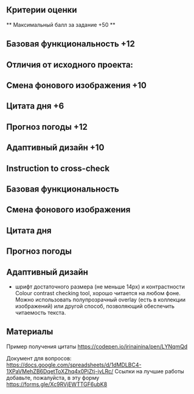 ## Критерии оценки
** Максимальный балл за задание +50 **

## Базовая функциональность +12
<!-- воспроизводится функциональность исходного проекта: -->
<!-- можно ввести имя пользователя и его цель, эти данные сохраняются в local storage и отображаются после обновления страницы; -->
<!-- отображается время;  -->
<!-- фоновое изображение и приветствие изменяются в зависимости от времени суток.  -->

## Отличия от исходного проекта: 
<!-- 3) при клике в поле для ввода текста, текст-заполнитель (например, Enter Name) исчезает, если фокус ушёл из поля ввода и пользователь ничего не ввёл, текст-заполнитель восстанавливается  -->
<!-- 1) выводится не только время, но и день недели, дата, месяц, например: "Пятница, 25 сентября";  -->
<!-- 2) время выводится в 24-часовом формате  -->
<!-- 4) четыре времени суток: утро 6:00-12:00, день 12:00-18:00, вечер 18:00-24:00, ночь 24:00-6:00. -->

## Смена фонового изображения +10

<!-- Основное требование - плавная смена фоновых изображений. Пример плавной смены фонового изображения есть в материалах к заданию. -->
<!-- фоновые изображения можно выбрать из коллекции изображений самого задания, или использовать другой источник. Фоновые изображения меняются каждый час, их содержание соответствует времени суток (утро, день, вечер, ночь). Есть кнопка, при клике по которой можно пролистать все фоновые изображения за сутки. Изображения пролистываются в том же порядке, в котором они менялись бы в реальном времени.  -->
## Цитата дня +6
<!-- при загрузке приложения выводится цитата или другой короткий текст (высказывание, шутка, анекдот и т.д.). 
-При перезагрузке страницы или клике на предназначенную для этого кнопку цитата заменяется на другую. 
Источником цитаты может быть подходящее бесплатное API (предпочтительный вариант) или собственный файл с данными. Язык цитаты русский или английский, на ваше усмотрение. Пример получения цитаты есть в материалах к заданию. -->
## Прогноз погоды +12
<!-- В приложении выводится прогноз погоды для указанного пользователем города. -->
<!-- Прогноз погоды включает в себя -->
<!-- иконку погоды -->
<!-- данные о температуре -->
<!-- относительной влажности воздуха -->
<!-- скорости ветра -->
## Адаптивный дизайн +10
<!-- приложение корректно отображается как на компьютере, так и на мобильных устройствах. В качестве образца оформления можно взять приложение Momentum или создать свой собственный улучшенный оригинальный дизайн. -->


## Instruction to cross-check

<!-- каждый выполненный пункт - +2 балла -->

<!-- Обратите внимание. Если прогноз погоды или смена цитаты не работают, посмотрите в консоль браузера. Код ошибки 403 или 501 говорит о проблеме с доступом к API. В таком случае приложение следует проверить позже - через несколько часов или на следующий день. Баллы при этом снижать не нужно, это проблема сервиса, а не приложения. Чтобы избежать подобных проблем, авторам работ не рекомендуется выкладывать их в общий доступ до окончания кросс-чека. -->

## Базовая функциональность
<!-- - время выводится в 24-часовом формате, обновляется каждую секунду -->
<!-- - выводится день недели, дата, месяц, например: "Пятница, 25 ноября" -->
<!-- - можно ввести имя пользователя и его цель. Для ввода данных используется клавиша Enter -->
<!-- имя пользователя и его цель сохраняются в local storage и отображаются после обновления страницы -->
<!-- - фоновое изображение и приветствие изменяются в зависимости от времени суток (утро, день, вечер, ночь) -->
<!-- при клике в поле ввода текст, который там был, исчезает, если пользователь ничего не ввёл или ввёл пустую строку, текст восстанавливается -->

## Смена фонового изображения
<!-- фоновые изображения меняются каждый час и выбираются в зависимости от времени суток (утро, день, вечер, ночь) -->
<!-- есть кнопка, при клике по которой можно пролистать все фоновые изображения за сутки -->
<!-- изображения пролистываются в том же порядке, в котором они менялись бы в реальном времени (утро, день, вечер, ночь), начиная с того, которое соотвествует текущему времени суток -->
<!-- - при обновлении страницы формируется новый список фоновых изображений на текущие сутки -->
<!-- - при клике по кнопке для обновления фонового изображения происходит плавная смена фоновых изображений, нет ситуации, когда пользователь видит частично загрузившееся изображение -->

## Цитата дня
<!-- - при загрузке приложения выводится цитата или другой короткий текст (высказывание, шутка, анекдот и т.д.) -->
<!-- - при перезагрузке страницы цитата заменяется на другую -->
<!-- - есть кнопка, при клике по которой меняется цитата -->

## Прогноз погоды
<!-- - в приложении есть возможность указать город -->
<!-- - для указанного пользователем города выводится прогноз погоды -->
<!-- - указанный пользователем город сохраняется в local storage и отображается при обновлении страницы. Также отображается прогноз погоды для него -->
<!-- - прогноз погоды включает в себя данные о температуре, относительной влажности воздуха, скорости ветра -->
<!-- - прогноз погоды включает в себя иконку погоды -->
<!-- - если пользователь вводит пустую строку, данные не меняются, отображается прежний прогноз погоды.  -->
<!-- - Если пользователь вводит данные, для которых API погоды не возвращает результат, выводится уведомление об ошибке в человекочитаемом формате -->

## Адаптивный дизайн
<!-- - элемены приложения оптимально занимают площадь страницы -->
<!-- - приложение корректно отображается как на компьютере, так и на мобильных устройствах. Отсутствует горизонтальная полоса прокрутки. Минимальное разрешение экрана, при котором проверяем корректность отображения приложения - 320px -->
<!-- - при смене даты и времени, смене цитаты, смене фонового изображения, содержание страницы не дёргается, размеры блоков остаются прежними, кнопки для смены цитаты и смены фонового изображения остаются на своих местах -->
- шрифт достаточного размера (не меньше 14рх) и контрастности Colour contrast checking tool, хорошо читается на любом фоне. Можно использовать полупрозрачный overlay (есть в коллекции изображений) или другой способ, позволяющий обеспечить читаемость текста.
<!-- - интерактивность кликабельных элементов не сводится к свойству cursor:pointer. Стили при наведении, фокусе, клике меняются плавно (используйте свойство transition или @keyframes) -->

## Материалы
<!-- Дата и время https://learn.javascript.ru/date -->
<!-- Window.localStorage https://developer.mozilla.org/ru/docs/Web/API/Window/localStorage -->
<!-- LocalStorage на пальцах https://tproger.ru/articles/localstorage/ -->
<!-- Поймут даже дети: простое объяснение async/await и промисов в JavaScript https://habr.com/ru/post/474726/ -->
<!-- JavaScript. Как работает Async, Await https://youtu.be/SHiUyM_fFME -->
<!-- Вебинар: Асинхронность в JavaScript https://youtu.be/Ih6Q7ka2eSQ -->
<!-- Примеры кода -->
<!-- Плавная смена фоновых изображений https://codepen.io/irinainina/pen/abzwapy -->
Пример получения цитаты https://codepen.io/irinainina/pen/LYNqmQd
<!-- Прогноз погоды в 20 строк https://github.com/irinainina/ready-projects/blob/weather/README.md -->
Документ для вопросов: https://docs.google.com/spreadsheets/d/1dMDLBC4-1XPaVMehZB6DqetToXZhq4x0PiZtj-jvLRc/
Ссылки на лучшие работы добавьте, пожалуйста, в эту форму https://forms.gle/Xc9RVjEWTTGF6ubK8
